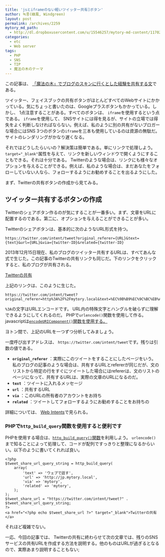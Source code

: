 ```yaml
---
title: 'jsとiframeのない軽いツイッター共有]ボタン'
author: 녹풍(綠風, Windgreen)
layout: post
permalink: /archives/2259
mytory_md_path:
  - http://dl.dropboxusercontent.com/u/15546257/mytory-md-content/11702-light-sns-ja.md
categories:
  - etc
  - Web server
tags:
  - PHP
  - SNS
  - TIP
  - 魔法の木のテーマ
---
```

この記事は、 <a href="http://jp.mytory.local/?tag=%eb%a7%88%eb%b2%95-%eb%82%98%eb%ac%b4-%ed%85%8c%eb%a7%88" class="broken_link">「魔法の木」でブログのスキンに行くとした経験を共有する文</a>である。

ツイッター、フェイスブックの共有ボタンがほとんどすべてのWebサイトにかかっている。気にちょっと書いたのは、Googleプラスボタンもかかっている。しかし、 1点注意することがある。すべてのボタンは、 `iframe`を使用するという点である。 `iframe`を使用して、 SNSサイトには得を見るが、サイトの立場では得失をよく判断しなければならない。例えば、私のように別の共有がないブロガーな場合にはSNS 3つのボタンの`iframe`を三本も使用しているのは資源の無駄だ。サイトのレンダリングがかなり遅くなる。

それではどうしたらいいの？解決策は簡単である。単にリンクで処理しよう。 `target="_blank"`属性を与えて、リンクを新しいウィンドウで開くようにすることもできる。それは十分である。 Twitterのような場合は、リンクにも様々なオプションを与えることができる。例えば、私のような場合は、まだあなたをフォローしていない人なら、フォローするようにお勧めすることを出るようにした。

まず、Twitterの共有ボタンの作成から見てみる。

## ツイッター共有するボタンの作成

Twitterのシェアボタン作るのが気にすることが一番多い。まず、文章をURLに配置するのである。第二に、オプションを与えることができることが多い。

Twitterのシェアボタンは、基本的に次のようなURL形式を持つ。

    https://twitter.com/intent/tweet?original_referer={URL}&text={text}&url={URL}&via={twitter-ID}&related={twitter-ID}
    

2013年12月15日現在、私のブログのツイッター共有するURLは、すべてあんな式で生じた。この記事のTwitterの共有リンクも同じだ。下のリンクをクリックすると、私のブログが共有される。

[Twitterの共有][1]

上記のリンクは、このように生じた。

    https://twitter.com/intent/tweet?original_referer=http%3A%2F%2Fmytory.local&text=%EC%9B%B9%EC%9C%BC%EB%A1%9C%20%EB%A7%90%ED%95%98%EA%B8%B0&url=http%3A%2F%2Fmytory.local&via=mytory&related=mytory
    

`%3A`の文字はURLエンコードです。 URL内の特殊文字とハングルを破らずに理解できるようにしてくれるのだ。 PHPで`urlencode()`関数を使用して作る。 javascriptは[`encodeURIComponent()`関数を使用する。][2]

ヨトン間で、上記のURLを一つずつ分析してみましょう。

一度呼び出すアドレスは、 `https://twitter.com/intent/tweet`です。残りは引数の値である。

*   **`original_referer`** ：実際にこのツイートをすることにしたページをいう。私のブログの記事のような場合は、共有するURLとrefererが同じだが、文のリストから特定の行をすぐにツイートした場合にはrefererは、文のリストのページになって、共有するURLは、実際の文章のURLになるのだ。
*   **`text`** ：ツイートに入れるメッセージ
*   **`url`** ：共有するURL
*   **`via`** ：このURLの所有者のアカウントをお持ち
*   **`related`** ：ツイートしてフォローするようにお勧めすることをお持ちの

詳細については、 [Web Intents][3]で見られる。

### PHPで`http_build_query`関数を使用すると便利です

PHPを使用する場合は、[`http_build_query()`関数][4]を利用しよう。 `urlencode()`まで知ることによって処理して、コードが配列ですっきりと整理になるからいい。以下のように書いてくれれば良い。

    <?php
    $tweet_share_url_query_string = http_build_query(
        array(
            'text' => 'ウェブで話す',
            'url' => 'http://jp.mytory.local',
            'via' => 'mytory',
            'related' => 'mytory',
        );
    );
    $tweet_share_url = "https://twitter.com/intent/tweet?" . $tweet_share_url_query_string;
    ?>
    <a href="<?php echo $tweet_share_url ?>" target="_blank">Twitterの共有</a>
    

それほど複雑でない。

一応、今回の記事では、 Twitterの共有に終わらせて次の文章では、残りのSNSサービスの共有URLを作成する方法を説明する。他のものはURLが過ぎるとなるので、実際あまり説明することもない;

 [1]: https://twitter.com/intent/tweet?original_referer=http%3A%2F%2Fmytory.local&text=%EC%9B%B9%EC%9C%BC%EB%A1%9C%20%EB%A7%90%ED%95%98%EA%B8%B0&url=http%3A%2F%2Fmytory.local&via=mytory&related=mytory
 [2]: http://xkr.us/articles/javascript/encode-compare/
 [3]: https://dev.twitter.com/docs/intents
 [4]: http://www.php.net/http_build_query